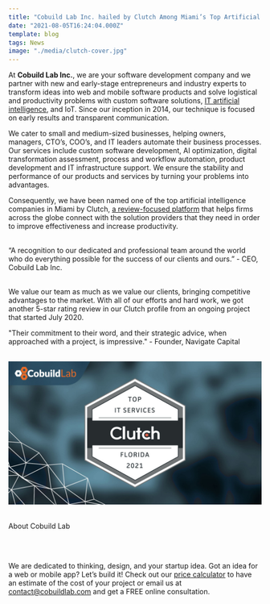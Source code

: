 ```yaml
---
title: "Cobuild Lab Inc. hailed by Clutch Among Miami’s Top Artificial Intelligence Companies in 2021"
date: "2021-08-05T16:24:04.000Z"
template: blog
tags: News
image: "./media/clutch-cover.jpg"
---
```


At **Cobuild Lab Inc.**, we are your software development company and we partner with new and early-stage entrepreneurs and industry experts to transform ideas into web and mobile software products and solve logistical and productivity problems with custom software solutions, <a target="_blank" href="https://www.forbes.com/sites/forbesagencycouncil/2020/03/20/five-ways-ai-is-changing-the-game-of-content-marketing/?sh=7cdcb1626559"> IT artificial intelligence</a>, and IoT. Since our inception in 2014, our technique is focused on early results and transparent communication. 

We cater to small and medium-sized businesses, helping owners, managers, CTO’s, COO’s, and IT leaders automate their business processes. Our services include custom software development, AI optimization, digital transformation assessment, process and workflow automation, product development and IT infrastructure support. We ensure the stability and performance of our products and services by turning your problems into advantages.

Consequently, we have been named one of the top artificial intelligence companies in Miami by Clutch, <a target="_blank" href="https://clutch.co/developers/artificial-intelligence/miami"> a review-focused platform</a> that helps firms across the globe connect with the solution providers that they need in order to improve effectiveness and increase productivity. <br> </br>

<block-quote>“A recognition to our dedicated and professional team around the world who do everything possible for the success of our clients and ours.” - CEO, Cobuild Lab Inc.</block-quote> <br> </br>

We value our team as much as we value our clients, bringing competitive advantages to the market. With all of our efforts and hard work, we got another 5-star rating review in our Clutch profile from an ongoing project that started July 2020.

<block-quote> "Their commitment to their word, and their strategic advice, when approached with a project, is impressive." - Founder, Navigate Capital </block-quote> <br> </br>

<img src="./media/clutch-cover.jpg">  <br> </br>


<title-4 align="left"> About Cobuild Lab </title-4>

<youtube-video id="5fbYxQNgJ7s&"></youtube-video>  <br> </br>

We are dedicated to thinking, design, and your startup idea. Got an idea for a web or mobile app? Let’s build it! Check out our <a target="_blank" href="https://cobuildlab.com/price-calculator/">  price calculator</a> to have an estimate of the cost of your project or email us at contact@cobuildlab.com and get a FREE online consultation. 
